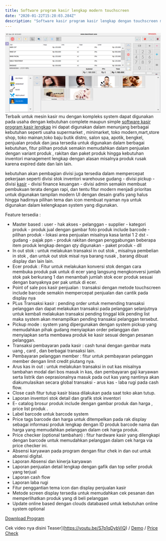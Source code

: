 ```yaml
---
title: Software program kasir lengkap modern touchscreen
date: "2020-01-22T15:28:03.284Z"
description: "Software kasir program kasir lengkap dengan touchscreen metode modern untuk usaha jaman now supermarket minimarket toko shop store retail wajib punya"
---
```

![software program kasir lengkap](./softwarekasirlengkap.png)
Terbaik untuk mesin kasir mu dengan kompleks system dapat digunakan pada usaha dengan kebutuhan complete maupun simple [software kasir program kasir lengkap](https://mesinkasir.netlify.com/softwarekasirlengkap/) ini dapat digunakan dalam menunjang berbagai kebutuhan seperti usaha supermarket , minimarket, toko modern,mart,store shop, toko mainan,toko baju butik distro, salon spa, apotik, bengkel, penjualan produk dan jasa tersedia untuk digunakan dalam berbagai kebutuhan, fitur pilihan produk semakin memudahkan dalam penjualan dengan variant produk , rakitan dan paket produk hingga kebutuhan inventori management lengkap dengan alasan misalnya produk rusak karena expired date dan lain lain.

kebutuhan akan pembagian divisi juga tersedia dalam mempercepat pekerjaan seperti divisi stok inventori warehouse gudang - divisi pickup  - divisi [kasir](https://mesinkasir.netlify.com/softwarekasirlengkap/) - divisi finance keuangan - divisi admin semakin membuat pembukuan terata dengan rapi, dan tentu fitur modern menjadi prioritas untuk digunakan tampilan modern UI dengan desain grafis yang halus hingga hadirnya pilihan tema dan icon membuat nyaman nya untuk digunakan dalam kelengkapan system yang digunakan.

Feature tersedia :
+ Master based : user - hak akses - pelanggan - supplier - kategori  produk - produk jual dengan gambar foto produk include barcode - pilihan produk - lokasi area penjualan misalnya kasa lantai 1 2 dst - gudang - pajak ppn - produk rakitan dengan penggabungan beberapa item produk lengkap dengan qty digunakan - paket produk - dll
+ In out stok : untuk melakukan transaksi in out stok , misalnya pembelian in stok , dan untuk out stok misal nya barang rusak , barang dibuat display dan lain lain.
+ Ecer produk : Fitur untuk melakukan konversi stok dengan cara membuka produk pak untuk di ecer yang langsung mengkonversi jumlah stok pak berkurang 1 dan menambah jumlah stok ecer produk sesuai dengan banyaknya per pak untuk di ecer.
+ Point of sale pos kasir penjualan : transaksi dengan metode touchscreen include barcode semakin mempercepat penjualan dan cantik pada display nya
+ PLus Transaksi kasir : pending order untuk memending transaksi pelanggan dan dapat melakukan transaksi pada pelanggan selanjutnya untuk kembali melakukan transaksi pending tinggal klik pending list maka system akan menampilkan pending transaksi pelanggan tersebut.
+ Pickup mode : system yang dipergunakan dengan system pickup yang memudahkan pihak gudang menyiapkan order pelanggan dan menyiapkan serta membawa produk ke kasir sesuai dengan pesanan pelanggan.
+ Transaksi pembayaran pada kasir : cash tunai dengan gambar mata uang , card , dan berbagai transaksi lain.
+ Pembayaran pelanggan member : fitur untuk pembayaran pelanggan member dengan limit credit piutang nya.
+ Arus kas in out : untuk melakukan transaksi in out kas misalnya tambahan modal dari bos masuk in kas, dan pembayaran gaji karyawan serta listrik dan oeprasionalnya masuk pada out kas yang nantinya akan diakumulasikan secara global transaksi - arus kas - laba rugi pada cash flow.
+ Close cash fitur tutup kasir biasa dilakukan pada saat toko akan tutup.
+ Laporan inventori stok detail  dan grafik stok inventori
+ E- catalog brosur produk include dengan gambar produk dan harga , price list produk .
+ Label barcode untuk barcode system
+ Price tags barcode dan harga untuk ditempelkan pada rak display sebagai informasi produk lengkap dengan ID produk barcode nama dan harga yang memudahkan pelanggan dalam cek harga produk.
+ Price checker (optional tambahan) : fitur hardware kasir yang dilengkapi dengan barcode untuk memudahkan pelanggan dalam cek harga via price checker ini.
+ Absensi karyawan pada program dengan fitur chek in dan out untuk absensi digital.
+ Laporan Absensi dan kinerja karyawan
+ Laporan penjualan detail lengkap dengan gafik dan top seller produk yang terjual
+ Laporan cash flow
+ Laporan laba rugi
+ Fitur penggantian tema icon dan display penjualan kasir
+ Metode screen display tersedia untuk memudahkan cek pesanan dan memperlihatkan produk yang di beli pelanggan
+ Update online based dengan clouds databased untuk kebutuhan online system optional

[Download Program](https://mesinkasir.github.io/e-catalog/CHROMPOS%20retail.pdf)

Cek video nya disini 
Teaser](https://youtu.be/S7p1qDybViQ) / 
[Demo](https://www.youtube.com/playlist?list=PLQDm6k9_HvYN3UhrrV1LqEJRFdO7H-NZn) /
[Price Check](https://youtu.be/B864Ctl6Dqs)